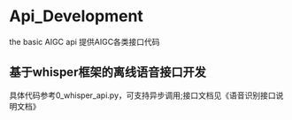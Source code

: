 # Api_Development
the basic AIGC api
提供AIGC各类接口代码
## 基于whisper框架的离线语音接口开发
   具体代码参考0_whisper_api.py，可支持异步调用;接口文档见《语音识别接口说明文档》
